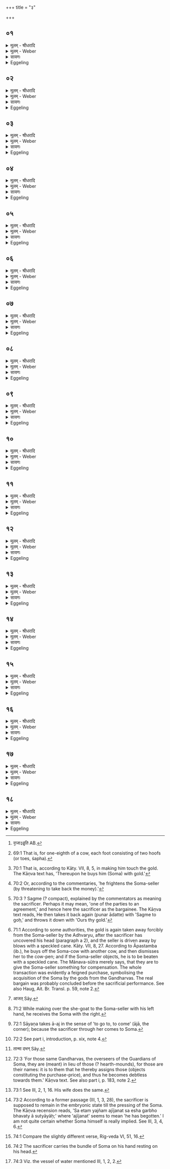 +++
title = "३"

+++


## ०१
<details><summary>मूलम् - श्रीधरादि</summary>

स वै रा᳘जानं पणते॥  
स यद्रा᳘जानं प᳘णते त᳘स्मादिद᳘ᳫँ᳘सकृत्स᳘र्व्वं प᳘ण्यᳫँ᳭ स᳘ ऽआह सो᳘मविक्रयिन्क्र᳘य्यस्ते सो᳘मो रा᳘जा ३ इ᳘ति क्र᳘य्य ऽइ᳘त्याह सोमविक्रयी तं वै᳘ ते क्रीणानी᳘ति क्रीणीही᳘त्याह सोमविक्रयी᳘ कल᳘या ते क्रीणानी᳘ति भू᳘यो वा ऽअ᳘तः सो᳘मो रा᳘जा र्हती᳘त्याह सोमविक्रयी भू᳘य ऽएवा᳘तः सो᳘मो राजा᳘ ऽर्हति महाँ᳘स्त्वेव गो᳘र्महिमे᳘त्यध्वर्युः[[!!]]॥
</details>

<details><summary>मूलम् - Weber</summary>

स वै रा᳘जानम् पणते॥  
स यद्रा᳘जानम् प᳘णते त᳘स्मादिद᳘ᳫं᳘ सकृत्स᳘र्वम् प᳘ण्यᳫं स᳘ आह सो᳘मविक्रयिन्क्र᳘य्यस्ते सो᳘मो राजा३इ᳘ति क्र᳘य्य इ᳘त्याह सोमविक्रयी तं वै᳘ ते क्रीणानी᳘ति क्रीणीही᳘त्याह सोमविक्रयी᳘ कल᳘या ते क्रीणानीति भू᳘यो वा अ᳘तः सो᳘मो रा᳘जार्हती᳘त्याह सोमविक्रयी भू᳘य एवा᳘तः सो᳘मो राजा᳘र्हति [^wbr_1] महाॗᳫंॗस्त्वेव गो᳘र्महिमे᳘त्यध्वर्युः᳟॥  

[^wbr_1]: रा᳘जा३इ᳘ति AB.
</details>

<details><summary>सायणः</summary>

…
</details>

<details><summary>Eggeling</summary>

1. He bargains for the king (Soma); and because he bargains for the king, therefore any and everything is vendible here. He says, 'Soma-seller, is thy king Soma for sale?'--'He is for sale,' says the Soma-seller.--'I will buy him of thee!'--'Buy him!' says the Soma-seller.--'I will buy him of thee for one-sixteenth (of the cow).'--'King Soma, surely, is worth more than that!' says the Soma-seller.--'Yea, King Soma is worth more than that; but great, surely, is the greatness of the cow,' says the Adhvaryu.
</details>

## ०२
<details><summary>मूलम् - श्रीधरादि</summary>

(र्गो) गोर्व्वै᳘ प्रतिधुक्॥  
(क्त᳘) त᳘स्यै शृतं त᳘स्यै श᳘रस्त᳘स्यै द᳘धि त᳘स्यै म᳘स्तु त᳘स्या ऽआत᳘ञ्चनं त᳘स्यै न᳘वनीतं त᳘स्यै घृतं त᳘स्या ऽआमि᳘क्षा त᳘स्यै व्वा᳘जिनम्॥
</details>

<details><summary>मूलम् - Weber</summary>

गोर्वै᳘ प्रतिधुक्॥  
त᳘स्यै शृतं त᳘स्यै श᳘रस्त᳘स्यै द᳘धि त᳘स्यै म᳘स्तु त᳘स्या आत᳘ञ्चनं त᳘स्यै न᳘वनीतं त᳘स्यै घृतं त᳘स्या आमि᳘क्षा त᳘स्यै वा᳘जिनम्॥
</details>

<details><summary>सायणः</summary>

…
</details>

<details><summary>Eggeling</summary>

2. 'From the cow (comes) fresh milk, from her boiled milk, from her cream, from her sour curds, from her sour cream, from her curdled milk, from her butter, from her ghee, from her clotted curds, from her whey:
</details>

## ०३
<details><summary>मूलम् - श्रीधरादि</summary>

(ᳫँ᳭) शफे᳘न ते क्रीणानी᳘ति॥  
भू᳘यो वा ऽअ᳘तः सो᳘मो रा᳘जा ऽर्हती᳘त्याह सोमविक्रयी भू᳘य एवा᳘तः सो᳘मो राजा᳘ ऽर्हति महाँ᳘स्त्वेव गो᳘र्महिमे᳘त्यध्वर्युरेता᳘न्येव[[!!]] द᳘शव्वी᳘र्याण्युदाख्या᳘याह प᳘दा᳘ ते ऽर्धे᳘न ते ग᳘वा ते क्रीणामी᳘ति क्रीतः सो᳘मो राजे᳘त्याह सोमविक्रयी व्व᳘याᳫँ᳭सि प्र᳘ब्रूही᳘ति॥
</details>

<details><summary>मूलम् - Weber</summary>

शफे᳘न ते क्रीणानी᳘ति॥  
भू᳘यो वा अ᳘तः सो᳘मो रा᳘जार्हती᳘त्याह सोमविक्रयी भू᳘य एवा᳘तः सो᳘मो राजा᳘र्हति महाॗᳫंॗस्त्वेव गो᳘र्महिमे᳘त्यध्वर्यु᳘रेता᳘न्येव द᳘श वीॗर्याण्युदाख्या᳘याह पदा᳘ ते ऽर्धे᳘न ते ग᳘वा ते क्रीणामी᳘ति क्रीतः सो᳘मो राजे᳘त्याह सोमविक्रयी व᳘यांसि प्र᳘ब्रूहीति॥
</details>

<details><summary>सायणः</summary>

…
</details>

<details><summary>Eggeling</summary>

3. I will buy him of thee for one hoof [^egg_185]!'--'King Soma, surely, is worth more than that!' says the Soma-seller.--'Yea, King Soma is worth more than that, but great, surely, is the greatness of the cow,' replies the Adhvaryu; and, having (each time) enumerated the same ten virtues, he says, 'I will buy him of thee for one foot,'--'for half (the cow),'--'for the cow!'--'King Soma has been bought!' says the Soma-seller, 'name the kinds!'

[^egg_185]: 69:1 That is, for one-eighth of a cow, each foot consisting of two hoofs (or toes, śapha).
</details>

## ०४
<details><summary>मूलम् - श्रीधरादि</summary>

स᳘ ऽआह॥  
चन्द्रं᳘ ते व᳘स्त्रं ते छा᳘गा ते धेनु᳘स्ते मिथुनौ᳘ ते गा᳘वौ तिस्र᳘स्ते ऽन्या इ᳘ति स य᳘दार्व्वाक्प᳘णन्ते परः᳘ सम्पाद᳘यन्ति त᳘स्मादिद᳘ᳫं᳘ सकृत्स᳘र्व्वं प᳘ण्यमर्व्वाक्प᳘णन्ते परः स᳘म्पादयन्त्य᳘थ य᳘दध्वर्यु᳘रेव गो᳘र्व्वी᳘र्याण्युदाच᳘ष्टे न सो᳘मस्य सोमविक्रयी᳘ महितो वै सो᳘मो देवो हि सोमो᳘ ऽथैत᳘दध्वर्युर्गां᳘ महयति त᳘स्यै प᳘श्यन्वी᳘र्याणि क्रीणादि᳘ति त᳘स्मादध्वर्यु᳘रेव गो᳘र्व्वी᳘र्याण्युदाच᳘ष्टे न सो᳘मस्य सोमविक्रयी[[!!]]॥
</details>

<details><summary>मूलम् - Weber</summary>

स᳘ आह॥  
चन्द्रं᳘ ते व᳘स्त्रं ते छा᳘गा ते धेनु᳘स्ते मिथुनौ᳘ ते गा᳘वौ तिस्र᳘स्ते ऽन्या इ᳘ति स य᳘दर्वाक्प᳘णन्ते परः᳘ सम्पाद᳘यन्ति त᳘स्मादिद᳘ᳫं᳘ सकृत्स᳘र्वम् प᳘ण्यमर्वाक्प᳘णन्ते परः स᳘म्पादयन्त्यथ य᳘दध्वर्यु᳘रेव गो᳘र्वीॗर्याण्युदाच᳘ष्टे न सो᳘मस्य सोमविक्रयी᳘ महितो वै सो᳘मो देवो हि सोमो᳘ ऽथत᳘दध्वर्युर्गा᳘म् महयति त᳘स्यै प᳘श्यन्वीॗर्याणि क्रीणादि᳘ति त᳘स्मादध्वर्यु᳘रेव गो᳘र्वीॗर्याण्युदाच᳘ष्टे न सो᳘मस्य सोमविक्रयी᳟॥
</details>

<details><summary>सायणः</summary>

…
</details>

<details><summary>Eggeling</summary>

4. He (the Adhvaryu) says, 'Gold is thine, a cloth is thine, a goat is thine, a milch cow is thine, a pair of kine is thine, three other (cows) are thine!' And because they first bargain and afterwards come to terms, therefore about any and everything that is for sale here, people first bargain and afterwards

come to terms. And the reason why only the Adhvaryu enumerates the virtues of the cow, and not the Soma-seller those of the Soma, is that Soma is already glorified, since Soma is a god. And the Adhvaryu thereby glorifies the cow, thinking, 'Seeing her virtues he shall buy her!' This is why only the Adhvaryu enumerates the virtues of the cow, and not the Soma-seller those of the Soma.
</details>

## ०५
<details><summary>मूलम् - श्रीधरादि</summary>

(य्य᳘) अ᳘थ यत्प᳘ञ्च कृ᳘त्वः प᳘णते॥  
संव्वत्सर᳘संमितो वै᳘ यज्ञः प᳘ञ्च वा᳘ ऽऋत᳘वः संव्वत्सर᳘स्य तं᳘ पञ्च᳘भिराप्नोति त᳘स्मात्प᳘ञ्च कृ᳘त्वः पणते॥
</details>

<details><summary>मूलम् - Weber</summary>

अ᳘थ यत्प᳘ञ्च कृ᳘त्वः प᳘णते॥  
संवत्सर᳘सम्मितो वै᳘ यज्ञः प᳘ञ्च वा᳘ ऋत᳘वः संवत्सर᳘स्य त᳘म् पञ्च᳘भिराप्नोति त᳘स्मात्प᳘ञ्च कृ᳘त्वः पणते॥
</details>

<details><summary>सायणः</summary>

…
</details>

<details><summary>Eggeling</summary>

5. And as to his bargaining five times:--the sacrifice being of equal measure with the year, and there being five seasons in the year, he thus obtains it (the sacrifice, Soma) in five (divisions), and therefore he bargains five times.
</details>

## ०६
<details><summary>मूलम् - श्रीधरादि</summary>

(ते᳘ ऽथ) अ᳘थ हि᳘रण्ये व्वाचयति॥  
शुक्रं᳘ त्वा शुक्रे᳘ण क्रीणामी᳘ति शुक्र᳘ᳫं᳘[[!!]] ह्येतच्छुक्रे᳘ण क्रीणा᳘ति यत्सो᳘मᳫं᳭ हि᳘रण्येन चन्द्रं᳘ चन्द्रेणे᳘ति चन्द्र᳘ᳫं᳘[[!!]] ह्येत᳘च्चन्द्रे᳘ण क्रीणा᳘ति यत्सो᳘मᳫं᳭ हि᳘रण्येनामृ᳘तममृ᳘तेने᳘त्यमृ᳘तᳫं᳘ह्येत᳘दमृ᳘तेन क्रीणा᳘ति यत्सो᳘मᳫं᳭ हि᳘रण्येन॥
</details>

<details><summary>मूलम् - Weber</summary>

अ᳘थ हि᳘रण्ये वाचयति॥  
शुक्रं᳘ त्वा शुक्रे᳘ण क्रीणामी᳘ति शुॗक्रᳫं ह्येतछुक्रे᳘ण क्रीणा᳘ति यत्सो᳘मᳫं हि᳘रण्येन चन्द्रं᳘ चन्द्रेणे᳘ति चॗन्द्रᳫं ह्येत᳘च्चन्द्रे᳘ण क्रीणा᳘ति यत्सो᳘मᳫं हि᳘रण्येनामृ᳘तममृ᳘तेने᳘त्यमृॗतᳫं ह्येतदमृ᳘तेन क्रीणा᳘ति यत्सो᳘मᳫं हि᳘रण्येन॥
</details>

<details><summary>सायणः</summary>

…
</details>

<details><summary>Eggeling</summary>

6. He then makes (the sacrificer) say on the gold [^egg_186] (Vāj. S. IV, 26), 'Thee, the pure, I buy with the pure,' for he indeed buys the pure with the pure, when (he buys) Soma with gold;--'the brilliant with the brilliant,' for he indeed buys the brilliant with the brilliant, when (he buys) Soma with gold;--'the immortal with the immortal,' for he indeed buys the immortal with the immortal, when (he buys) Soma with gold.

[^egg_186]: 70:1 That is, according to Kāty. VII, 8, 5, in making him touch the gold. The Kāṇva text has, 'Thereupon he buys him (Soma) with gold.'
</details>

## ०७
<details><summary>मूलम् - श्रीधरादि</summary>

(ना᳘) अ᳘थ सोमविक्रयिणमभिप्र᳘कम्पयति[[!!]]॥  
सग्मे᳘ ते गोरि᳘ति यज᳘माने[[!!]] ते गौरि᳘त्ये᳘वैत᳘दाह तद्य᳘जमानमभ्यात्दृ᳘त्य᳘ न्यस्यत्यस्मे᳘[[!!]] ते चन्द्राणी᳘ति स᳘ ऽआत्म᳘न्येव᳘ व्वी᳘र्यं[[!!]] धत्ते श᳘रीरमेव᳘ सोमविक्रयी᳘ हरते तत्त᳘तः सोमविक्रय्या᳘दत्ते॥
</details>

<details><summary>मूलम् - Weber</summary>

अ᳘थ सोमविक्रयि᳘णमभिप्र᳘कम्पयति॥  
सग्मे᳘ ते गोरि᳘ति य᳘जमाने ते गौरि᳘त्येॗवैत᳘दाह तद्य᳘जमानमभ्याहृ᳘त्य न्य᳘स्थत्यस्मे᳘ ते चन्द्राणी᳘ति स᳘ आत्म᳘न्येव᳘ वीर्यं᳘ धत्ते श᳘रीरमेव᳘ सोमविक्रयी᳘ हरते तत्त᳘तः सोमविक्रय्या᳘दत्ते॥
</details>

<details><summary>सायणः</summary>

…
</details>

<details><summary>Eggeling</summary>

7. He then tempts [^egg_187] the Soma-seller (with the gold): 'In compensation [^egg_188] for thy cow,' whereby he means to say, 'With the sacrificer (be) thy cow!'

[^egg_187]: 70:2 Or, according to the commentaries, 'he frightens the Soma-seller (by threatening to take back the money).'

[^egg_188]: 70:3 ? Sagme (? compact), explained by the commentators as meaning the sacrificer. Perhaps it may mean, 'one of the parties to an agreement,' and hence here the sacrificer as the bargainee. The Kāṇva text reads, He then takes it back again (punar ādatte) with 'Sagme to goḥ,' and throws it down with 'Ours thy gold.'

 He then draws it (the gold) back towards the sacrificer, and throws it down, with, 'Ours be thy gold!' whereby he (the sacrificer) takes unto himself the vital energy, and the Soma-seller gets only the body. Thereupon the Soma-seller takes it [^egg_189].

[^egg_189]: 71:1 According to some authorities, the gold is again taken away forcibly from the Soma-seller by the Adhvaryu, after the sacrificer has uncovered his head (paragraph a 2), and the seller is driven away by blows with a speckled cane. Kāty. VII, 8, 27. According to Āpastamba (ib.), he buys off the Soma-cow with another cow, and then dismisses her to the cow-pen; and if the Soma-seller objects, he is to be beaten with a speckled cane. The Mānava-sūtra merely says, that they are to give the Soma-seller something for compensation. The whole transaction was evidently a feigned purchase, symbolising the acquisition of the Soma by the gods from the Gandharvas. The real bargain was probably concluded before the sacrificial performance. See also Haug, Ait. Br. Transl. p. 59, note 2.
</details>

## ०८
<details><summary>मूलम् - श्रीधरादि</summary>

(त्ते᳘ ऽथा) अ᳘थाजा᳘यां प्रतीचीनमुख्यां᳘ वाचयति॥  
त᳘पसस्तनू᳘रसी᳘ति त᳘पसो ह वा᳘ ऽएषा᳘ प्रजा᳘पतेः स᳘म्भूता य᳘दजा त᳘स्मादाह त᳘पसस्तनू᳘रसी᳘ति प्रजा᳘पतेर्व्व᳘र्ण ऽइ᳘ति सा यत्त्रिः᳘ संव्वत्सर᳘स्य व्विजा᳘यते ते᳘न प्रजा᳘पतेर्व्व᳘र्णः परमे᳘ण पशु᳘ना क्रीयस ऽइ᳘ति सा यत्त्रिः᳘ संव्वत्सर᳘स्य व्विजा᳘यते ते᳘न परमः᳘ पशुः᳘ सहस्रपोषं᳘ पुषेयमि᳘त्याशि᳘षमे᳘वैतदा᳘शास्ते भूमा वै᳘ सह᳘स्रं भूमा᳘नं गच्छानी᳘त्ये᳘वैत᳘दाह॥
</details>

<details><summary>मूलम् - Weber</summary>

अ᳘थाजा᳘याम् प्रतीचीनमुख्यां᳘ वाचयति॥  
त᳘पसस्तनू᳘रसी᳘ति त᳘पसो ह वा᳘ एषा᳘ प्रजा᳘पतेः स᳘म्भूता य᳘दजा त᳘स्मादाह त᳘पसस्तनू᳘रसी᳘ति प्रजा᳘पतेर्व᳘र्ण इ᳘ति सा यत्त्रिः᳘ संवत्सर᳘स्य विजा᳘यते ते᳘न प्रजा᳘पतेर्व᳘र्णः परमे᳘ण पशु᳘ना क्रीयस इ᳘ति सा यत्त्रिः᳘ संवत्सर᳘स्य विजा᳘यते ते᳘न परमः᳘ पशुः᳘ सहस्रपोष᳘म् पुषेयमि᳘त्याशि᳘षमेॗवैतदा᳘शास्ते भूमा वै᳘ सह᳘स्रम् भूमा᳘नं गछानी᳘त्येॗवैत᳘दाह॥
</details>

<details><summary>सायणः</summary>

…
</details>

<details><summary>Eggeling</summary>

8. He then makes him (the sacrificer) say on the she-goat, which stands facing the west, 'Thou art the bodily form of fervour,'--that she-goat was indeed produced as the bodily form of fervour, of Prajāpati; hence he says, 'Thou art the bodily form of fervour,'--'Prajāpati's kind,' because she brings forth three times in the year, therefore she is Prajāpati's kind. 'Thou art bought with the most excellent animal,' because she brings forth three times in the year, she is the most excellent of animals. 'May I increase with a thousandfold increase!' Thereby he implores a blessing: a thousand meaning abundance, he thereby means to say, 'May I obtain abundance!'
</details>

## ०९
<details><summary>मूलम् - श्रीधरादि</summary>

स वा᳘ ऽअने᳘नै᳘वाजां᳘ प्र᳘यच्छति॥  
(त्य) अने᳘न रा᳘जानमा᳘दत्त ऽआजा᳘ ह वै ना᳘मैषा य᳘द᳘जैत᳘या᳘ ह्येनमन्तत आ᳘जति ता᳘मेत᳘त्परो ऽक्षमजेत्या᳘चक्षते॥
</details>

<details><summary>मूलम् - Weber</summary>

स वा᳘ अने᳘नैॗवाजा᳘म् प्र᳘यछति॥  
अने᳘न रा᳘जानमा᳘दत्त आजा᳘ ह वै ना᳘मैषा य᳘दॗजैत᳘याॗ ह्येनमन्तत आ᳘जति [^wbr_2] ता᳘मेत᳘त्परो ऽक्षमजेत्या᳘चक्षते॥  

[^wbr_2]: आजत् Sây.
</details>

<details><summary>सायणः</summary>

…
</details>

<details><summary>Eggeling</summary>

9. With that (text) he gives the she-goat, with that he takes the king [^egg_190]; for ajā (goat) doubtless

[^egg_190]: 71:2 While making over the she-goat to the Soma-seller with his left hand, he receives the Soma with the right.

means the same as ājā (driving thither [^egg_191]), since it is through her (the she-goat) that he finally drives him (Soma) thither. It is thus in a mystic sense that they call her 'ajā.'

[^egg_191]: 72:1 Sāyaṇa takes ā-aj in the sense of 'to go to, to come' (ājā, the corner); because the sacrificer through her comes to Soma.
</details>

## १०
<details><summary>मूलम् - श्रीधरादि</summary>

(ते᳘ ऽथ) अ᳘थ रा᳘जानमा᳘दत्ते॥  
मित्रो᳘ न ऽए᳘हि सु᳘मित्रध इ᳘ति शिवो᳘ नः शान्त ऽएही᳘त्ये᳘वैत᳘दाह तं य᳘जमानस्य दक्षिण᳘ ऽऊरौ᳘ प्रत्यु᳘ह्य व्वा᳘सो नि᳘दधाती᳘न्द्रस्योरुमा᳘विश द᳘क्षिणमि᳘त्येष वा ऽअत्रे᳘न्द्रो भवति यद्य᳘जमानस्त᳘स्मादाहे᳘न्द्रस्योरुमा᳘विश द᳘क्षिणमि᳘त्युश᳘न्नु᳘श᳘न्तमि᳘ति प्रियः᳘ प्रिय᳘मि᳘त्ये᳘वैत᳘दाह स्योनः᳘ स्योनमि᳘ति शिवः᳘ शिवमि᳘त्ये᳘वैत᳘दाह॥
</details>

<details><summary>मूलम् - Weber</summary>

अ᳘थ रा᳘जानमा᳘दत्ते॥  
मित्रो᳘ न ए᳘हि सु᳘मित्रध इ᳘ति शिवो᳘ नः शान्त एही᳘त्येॗवैत᳘दाह तं य᳘जमानस्य दक्षिण᳘ ऊरौ᳘ प्रत्यु᳘ह्य वा᳘सो नि᳘दधाती᳘न्द्रस्योरुमा᳘विश द᳘क्षिणमि᳘त्येष वा अत्रे᳘न्द्रो भवति यद्य᳘जमानस्त᳘स्मादाहेन्द्रस्योरुमा᳘विश द᳘क्षिणमि᳘त्युश᳘न्नुश᳘न्तमि᳘ति प्रियः᳘ प्रियमि᳘त्येॗवैत᳘दाह स्योनः᳘ स्योनमि᳘ति शिवः᳘ शिवमि᳘त्येॗवैत᳘दाह॥
</details>

<details><summary>सायणः</summary>

…
</details>

<details><summary>Eggeling</summary>

10. He takes the king, with the text (Vāj. S. IV, 27), 'Come to us, a friend, bestowing good friends!' whereby he means to say, 'Come to us, as a kind and propitious one!' Having pushed back the garment on the sacrificer's right thigh, he lays him (Soma) down thereon, with the text, 'Seat thee on Indra's right thigh,'--for he, the sacrificer, is at present Indra [^egg_192]: therefore he says, 'Seat thee on Indra's right thigh;'--'willing on the willing,' whereby he means to say, 'beloved on the beloved one;'--'tender on the tender!' whereby he means to say, 'propitious on the propitious one.'

[^egg_192]: 72:2 See part i, introduction, p. xix, note 4.
</details>

## ११
<details><summary>मूलम् - श्रीधरादि</summary>

(हा᳘) अ᳘थ सोमक्र᳘यणान᳘नुदिशति॥  
स्वा᳘न भ्राजा᳘ङ्घारे ब᳘म्भारे ह᳘स्त सु᳘हस्त कृ᳘शानवेते᳘ वः सोमक्र᳘यणास्ता᳘न्रक्षध्वं मा᳘ वो दभन्नि᳘ति धि᳘ष्ण्यानां वा᳘ ऽएते भा᳘जनेनैता᳘नि वै धि᳘ष्ण्यानां ना᳘मानि ता᳘न्ये᳘वैभ्य ऽएतद᳘न्वदिक्षत्॥
</details>

<details><summary>मूलम् - Weber</summary>

अ᳘थ सोमक्र᳘यणान᳘नुदिशति॥  
स्वा᳘न भ्राजा᳘ङ्घरे ब᳘म्भारे ह᳘स्त सु᳘हस्त कृशानवेते᳘ वः सोमक्र᳘यणास्ता᳘न्रक्षध्वम् मा᳘ वो दभन्नि᳘ति [^wbr_3] धि᳘ष्ण्यानां वा᳘ एते भा᳘जनेनैता᳘नि वै धि᳘ष्ण्यानां ना᳘मानि ता᳘न्येॗवैभ्य एतद᳘न्वदिक्षत॥  

[^wbr_3]: तान्मा दभन् Sây.
</details>

<details><summary>सायणः</summary>

…
</details>

<details><summary>Eggeling</summary>

11. Thereupon he (the sacrificer) assigns (to the Gandharvas) the objects constituting the purchase price for the Soma, with the text, 'O Svāna, Bhrāja, Aṅghāri, Bambhāri, Hasta, Suhasta, Kr̥śānu! these are your wages for Soma: keep them! may they not fail you!' Now those (Gandharvas) are instead of the hearth-mounds--these being the names of the hearth-mounds--it is these very (names) that he thereby has assigned to them [^egg_193].

[^egg_193]: 72:3 'For those same Gandharvas, the overseers of the Guardians of Soma, they are (meant) in lieu of those (? hearth-mounds), for those are their names: it is to them that he thereby assigns those (objects constituting the purchase-price), and thus he becomes debtless towards them.' Kāṇva text. See also part i, p. 183, note 2.
</details>

## १२
<details><summary>मूलम् - श्रीधरादि</summary>

(द) अथात्रा᳘पोर्णु᳘ते॥  
ग᳘र्भो वा᳘ ऽएष᳘ भवति यो दी᳘क्षते प्रा᳘वृता वै ग᳘र्भा ऽउ᳘ल्बेनेव जरा᳘युणेव तम᳘त्राजीजनत त᳘स्माद᳘पोर्णुत ऽएष वा ऽअ᳘त्र ग᳘र्भो भवति त᳘स्मात्प᳘रिवृतो भवति प᳘रिवृता ऽइव हि ग᳘र्भो उ᳘ल्बेनेव जरा᳘युणेव॥
</details>

<details><summary>मूलम् - Weber</summary>

अथात्रा᳘पोर्णुते॥  
ग᳘र्भो वा᳘ एष᳘ भवति यो दी᳘क्षते प्रा᳘वृता वै ग᳘र्भा उ᳘ल्वेनेव जरा᳘युणेव तम᳘त्राजीजनत त᳘स्माद᳘पोर्णुत एष वा अ᳘त्र ग᳘र्भो भवति त᳘स्मात्प᳘रिवृतो भवति प᳘रिवृता इव हि ग᳘र्भो उ᳘ल्बेनेव जरा᳘युणेव॥
</details>

<details><summary>सायणः</summary>

…
</details>

<details><summary>Eggeling</summary>

12. He now uncovers (his head [^egg_194]); for he who is consecrated becomes an embryo, and embryos are enveloped both in the amnion and the outer membrane: him (the sacrificer or sacrifice) he has now brought forth, and therefore he uncovers himself. Now it is he (Soma [^egg_195]) that becomes an embryo, and therefore he is enveloped, since embryos are, as it were, enveloped both in the amnion and the outer membrane.

[^egg_194]: 73:1 See III, 2, 1, 16. His wife does the same.

[^egg_195]: 73:2 According to a former passage (III, 1, 3, 28), the sacrificer is supposed to remain in the embryonic state till the pressing of the Soma. The Kāṇva recension reads, 'Sa etam yajñam ajījanat sa esha garbho bhavaty ā sutyāyāḥ;' where 'ajījanat' seems to mean 'he has begotten.' I am not quite certain whether Soma himself is really implied. See III, 3, 4, 6.
</details>

## १३
<details><summary>मूलम् - श्रीधरादि</summary>

(वा᳘) अ᳘थ व्वाचयति॥  
प᳘रि माग्ने दु᳘श्चरिताद्बाधस्वा᳘ मा सु᳘चरिते भजेत्या᳘सीनं वा᳘ ऽएनमेष ऽआ᳘गच्छति स आ᳘गत ऽउ᳘त्तिष्ठति त᳘न्मिथ्या᳘ करोति व्व्रतं प्र᳘मीणाति त᳘स्यो हैषा प्रा᳘यश्चित्तिस्त᳘थो हास्यैतन्न᳘ मिथ्या᳘कृतं भ᳘वति न᳘ व्व्रतं प्र᳘मीणाति त᳘स्मादाह प᳘रि माग्ने दु᳘श्चरिताद्बाधस्वा᳘ मा सु᳘चरिते भजेति[[!!]]॥
</details>

<details><summary>मूलम् - Weber</summary>

अ᳘थ वाचयति॥  
प᳘रि माग्ने दु᳘श्चरिताद्बाधस्वा᳘ मा सु᳘चरिते भजेत्या᳘सीनं वा᳘ एनमेष आ᳘गछति स आ᳘गत उ᳘त्तिष्ठति त᳘न्मिथ्या᳘करोति व्रतम् प्र᳘मीणाति त᳘स्यो हैषा प्रा᳘यश्चित्तिस्त᳘थो हास्यैतन्न᳘ मिथ्या᳘कृतम् भ᳘वति न᳘ व्रतम् प्र᳘मीणाति त᳘स्मादाह प᳘रि माग्ने दु᳘श्चरिताद्बाधस्वा᳘ मा सु᳘चरिते भजे᳘ति॥
</details>

<details><summary>सायणः</summary>

…
</details>

<details><summary>Eggeling</summary>

13. He then makes (the sacrificer) say the text (Vāj. S. IV, 28), 'Keep me, O Agni, from evil ways! let me share in the right ways.' Now he (Soma) approaches him while he is seated, and when he has come, he rises: thereby he does wrong and breaks the vow. This, then, is his expiation of that (transgression), and thus no wrong is thereby done, and he breaks not the vow: therefore he says, 'Keep me, O Agni, from evil ways! let me share in the right ways!'
</details>

## १४
<details><summary>मूलम् - श्रीधरादि</summary>

(त्य᳘) अ᳘थ रा᳘जानमादायो᳘त्तिष्ठति[[!!]]॥  
(त्यु) उदा᳘युषा स्वायुषो᳘दस्थाममृ᳘ता २ँ॥ ऽअन्वि᳘त्यमृतं[[!!]] वा᳘ ऽए᳘षो ऽनू᳘त्तिष्ठति यः सो᳘मं क्रीतं त᳘स्मादाहोदा᳘युषा स्वायुषो᳘दस्थाममृ᳘ता २ँ॥ ऽअन्वि᳘ति॥
</details>

<details><summary>मूलम् - Weber</summary>

अ᳘थ रा᳘जानमादा᳘यो᳘त्तिष्ठति॥  
उदा᳘युषा स्वायुषो᳘दस्थाममृ᳘तां अन्वि᳘त्यमृ᳘तं वा᳘ एॗषो ऽनुत्तिष्ठात यः सो᳘मं क्रीतं त᳘स्मादाहोदा᳘युषा स्वायुषो᳘दस्थाममृतां अन्वि᳘ति॥
</details>

<details><summary>सायणः</summary>

…
</details>

<details><summary>Eggeling</summary>

14. Having then taken the king, he rises, with the text, 'With new life, with good life, am I risen after the immortals;' for he who rises after the bought Soma, rises indeed after the immortal: therefore he says,' With new life, with good life, am I risen after the immortals.'
</details>

## १५
<details><summary>मूलम् - श्रीधरादि</summary>

(त्य᳘) अ᳘थ रा᳘जानमादा᳘यारो᳘हणमभिप्रै᳘ति॥  
प्र᳘ति प᳘न्थामपद्महि स्वस्तिगा᳘मनेह᳘सम्। ये᳘न व्वि᳘श्वाः प᳘रि द्वि᳘षो व्वृण᳘क्ति व्विन्द᳘ते व्वस्वि᳘ति॥
</details>

<details><summary>मूलम् - Weber</summary>

अ᳘थ रा᳘जानमादा᳘यारो᳘हणमभिप्रै᳘ति॥  
प्र᳘ति प᳘न्थामपद्महि स्वस्ति गा᳘मनेह᳘सम् ये᳘न वि᳘श्वाः प᳘रि द्वि᳘षो वृण᳘क्ति विन्द᳘ते वस्वि᳘ति॥
</details>

<details><summary>सायणः</summary>

…
</details>

<details><summary>Eggeling</summary>

15. Thereupon he takes the king and goes towards the car, with the text (Vāj. S. IV, 29), 'We have

entered upon the path that leadeth to wellbeing, free from danger; whereon he escheweth all haters, and meeteth with good [^egg_196].'

[^egg_196]: 74:1 Compare the slightly different verse, Rig-veda VI, 51, 16.
</details>

## १६
<details><summary>मूलम् - श्रीधरादि</summary>

देवा᳘ ह वै᳘ यज्ञं᳘ तन्वानाः᳘॥  
(स्ते) ते ऽसुररक्षसे᳘भ्य आसङ्गा᳘द्बिभयां᳘चक्रुस्त᳘ ऽएतद्य᳘जुः स्वस्त्य᳘यनं ददृशुस्त᳘ ऽएते᳘न य᳘जुषा नाष्ट्रा र᳘क्षाᳫं᳭स्यपह᳘त्यै त᳘स्य य᳘जुषो᳘ ऽभये ऽनाष्ट्रे᳘ निवाते᳘ स्वस्ति स᳘माश्नुवत त᳘थो ऽए᳘वैष᳘ एते᳘न य᳘जुषा नाष्ट्रा र᳘क्षाᳫं᳭स्यपह᳘त्यैत᳘स्य य᳘जुषो᳘ ऽभये ऽनाष्ट्रे[[!!]] निवाते᳘ स्वस्ति स᳘मश्नुते त᳘स्मादाह प्र᳘ति प᳘न्थामपद्महि स्वस्तिगा᳘मनेह᳘सम्। ये᳘न व्वि᳘श्वाः प᳘रि द्वि᳘षो व्वृण᳘क्ति व्विन्द᳘ते व्वस्वि᳘ति॥
</details>

<details><summary>मूलम् - Weber</summary>

देवा᳘ ह वै᳘ यज्ञं᳘ तन्वानाः᳟᳟॥  
ते ऽसुररक्षसे᳘भ्य आसण्गा᳘द्भिभयां᳘ चक्रुस्त᳘ एतद्य᳘जुः स्वस्त्य᳘यनं ददृशुस्त᳘ एते᳘न य᳘जुषा नाष्ट्रा र᳘क्षांस्यपह᳘त्यैत᳘स्य य᳘जुषो᳘ ऽभये ऽनाष्ट्रे᳘ निवाते᳘ स्वस्ति स᳘माश्नुवत त᳘थो एॗवैष᳘ एते᳘न य᳘जुषा नाष्ट्रा र᳘क्षांस्यपह᳘त्यैत᳘स्य य᳘जुषो᳘ ऽभये ऽनाष्ट्रे᳘ निवाते᳘ स्वस्ति स᳘मश्नुते त᳘स्मादाह प्र᳘ति प᳘न्थामपद्महि स्वस्ति गा᳘मनेह᳘सम् येन वि᳘श्वाः प᳘रि द्वि᳘षो वृण᳘क्ति विन्द᳘ते वस्वि᳘ति॥
</details>

<details><summary>सायणः</summary>

…
</details>

<details><summary>Eggeling</summary>

16. Now, once on a time, the gods, while performing sacrifice, were afraid of an attack from the Asura-Rakshas. They perceived that prayer for a safe journey; and having warded off the evil spirits by means of that prayer, they attained wellbeing in the safe and foeless shelter of that prayer. And so does he now ward off the evil spirits by means of that prayer, and attain wellbeing in the safe and foeless shelter of that prayer. For this reason he says, 'We have entered upon the path that leadeth to well-being, free from danger; whereon he escheweth all haters and meeteth with good.'
</details>

## १७
<details><summary>मूलम् - श्रीधरादि</summary>

तं वा ऽइ᳘ति हरन्ति॥  
(न्त्य᳘) अ᳘नसा प᳘रिवहन्ति मह᳘यन्त्ये᳘वैनमेतत्त᳘स्माच्छीर्ष्णा बीजᳫँ᳭ हरन्त्य᳘नसोदा᳘वहन्ति॥
</details>

<details><summary>मूलम् - Weber</summary>

तं वा इ᳘ति हरन्ति॥  
अ᳘नसा प᳘रिवहन्ति मह᳘यन्त्येॗवैनमेतत्त᳘स्माछीर्ष्णा वी᳘जᳫं हरन्त्य᳘नसोदा᳘वहन्ति॥
</details>

<details><summary>सायणः</summary>

…
</details>

<details><summary>Eggeling</summary>

17. They carry him thus [^egg_197], and (afterwards) drive him about on the cart; whereby they exalt him: for this reason they carry the seed on their head (to the field), and bring in (the corn) on the cart.

[^egg_197]: 74:2 The sacrificer carries the bundle of Soma on his hand resting on his head.
</details>

## १८
<details><summary>मूलम् - श्रीधरादि</summary>

(न्त्य᳘) अ᳘थ य᳘दपाम᳘न्ते क्रीणा᳘ति॥  
र᳘सो वा ऽआ᳘पः स᳘रसमे᳘त᳘त्क्रीणात्य᳘थ यद्धि᳘रण्यं भ᳘वति स᳘शुक्रमे᳘वैत᳘त्क्रीणात्य᳘थ यद्वा᳘सो भ᳘वति स᳘त्वचसमे᳘वैत᳘त्क्रीणात्य᳘थ य᳘दजा भ᳘वति स᳘तपसमे᳘वैत᳘त्क्रीणात्य᳘थ य᳘द्धेनुर्भ᳘वति सा᳘शिरमे᳘वैत᳘त्क्रीणात्य᳘थ य᳘न्मिथुनौ भ᳘वतः स᳘मिथुनमे᳘वैत᳘त्क्रीणाति तं वै᳘ दश᳘भिरेव᳘ क्रीणीयान्ना᳘दशभिर्द᳘शाक्षरा वै᳘ विरा᳘ड् वैराजः सो᳘मस्त᳘स्माद्दश᳘भिरेव᳘ क्रीणीयान्ना᳘दशभिः॥
</details>
<details><summary>मूलम् - Weber</summary>

अ᳘थ य᳘दपाम᳘न्ते क्रीणा᳘ति॥  
र᳘सो वा आ᳘पः स᳘रसमेॗवैत᳘त्क्रीणात्य᳘थ यद्धि᳘रण्यम् भ᳘वति स᳘शुक्रमेॗवैतत्क्रीणात्यथ यद्वा᳘सो भ᳘वति स᳘त्वचसमेॗवैत᳘त्क्रीणात्य᳘थ य᳘दजा भ᳘वति स᳘तपसमेॗवैत᳘त्क्रीणात्यथ य᳘द्धेनुर्भ᳘वति सा᳘शिरमेॗवैतत्क्रीणात्यथ य᳘न्मिथुनौ भ᳘वतः स᳘मिथुनमेॗवैत᳘त्क्रीणाति तं वै᳘ दश᳘भिरेव᳘ क्रीणीयान्नादशभिर्दशाक्षरा वै᳘ विरा᳘ड्वैराजः सो᳘मस्त᳘स्माद्दश᳘भिरेव᳘ क्रीणीयान्ना᳘दशभिः॥
</details>

<details><summary>सायणः</summary>

…
</details>
<details><summary>Eggeling</summary>

18. Now the reason why he buys (the Soma) near water [^egg_198] is that--water meaning sap--he thereby buys Soma sapful; and as to there being gold, he thereby buys him lustrous; and as to there being a cloth, he thereby buys him with his skin; and as to there being a she-goat, he thereby buys him fervid; and as to there being a milch cow, he thereby buys him with the milk to be mixed with him; and as to there being a pair (of kine), he thereby buys him with a mate.--He should buy him with ten (objects), and

[^egg_198]: 74:3 Viz. the vessel of water mentioned III, 1, 2, 2.

not with other than ten, for the virāj consists of ten syllables, and Soma is of virāj nature: therefore he should buy him with ten (objects) and not with other than ten.
</details>

